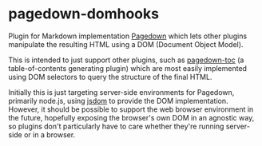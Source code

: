 pagedown-domhooks
=================

Plugin for Markdown implementation [Pagedown](https://github.com/ncraike/pagedown-domhooks) which lets other plugins manipulate the resulting HTML using a DOM (Document Object Model).

This is intended to just support other plugins, such as [pagedown-toc](https://github.com/ncraike/pagedown-toc) (a table-of-contents generating plugin) which are most easily implemented using DOM selectors to query the structure of the final HTML.

Initially this is just targeting server-side environments for Pagedown, primarily node.js, using [jsdom](https://github.com/tmpvar/jsdom) to provide the DOM implementation. However, it should be possible to support the web browser environment in the future, hopefully exposing the browser's own DOM in an agnostic way, so plugins don't particularly have to care whether they're running server-side or in a browser.
